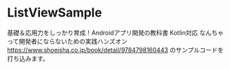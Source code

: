 # ListViewSample
基礎＆応用力をしっかり育成！Androidアプリ開発の教科書 Kotlin対応 なんちゃって開発者にならないための実践ハンズオン https://www.shoeisha.co.jp/book/detail/9784798160443 のサンプルコードを打ち込みます。
